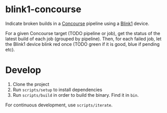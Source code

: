# blink1-concourse

Indicate broken builds in a [Concourse](https://concourse-ci.org/) pipeline using a [Blink1](https://blink1.thingm.com/) device.

For a given Concourse target (TODO pipeline or job), get the status of the latest build of each job (grouped by pipeline). Then, for each failed job, let the Blink1 device blink red once (TODO green if it is good, blue if pending etc).

# Develop

1. Clone the project
1. Run `scripts/setup` to install dependencies
1. Run `scripts/build` in order to build the binary. Find it in `bin`.

For continuous development, use `scripts/iterate`.
